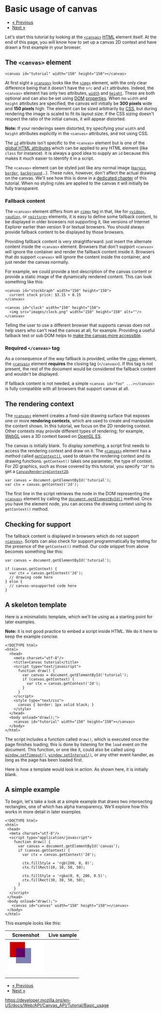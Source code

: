 # Basic usage of canvas

- <a href="../tutorial" class="button minimal">« Previous</a>
- <a href="drawing_shapes" class="button minimal">Next »</a>

Let's start this tutorial by looking at the [`<canvas>`](https://developer.mozilla.org/en-US/docs/Web/HTML/Element/canvas) [HTML](https://developer.mozilla.org/en-US/docs/Glossary/HTML) element itself. At the end of this page, you will know how to set up a canvas 2D context and have drawn a first example in your browser.

## The `<canvas>` element

    <canvas id="tutorial" width="150" height="150"></canvas>

At first sight a [`<canvas>`](https://developer.mozilla.org/en-US/docs/Web/HTML/Element/canvas) looks like the [`<img>`](https://developer.mozilla.org/en-US/docs/Web/HTML/Element/img) element, with the only clear difference being that it doesn't have the `src` and `alt` attributes. Indeed, the `<canvas>` element has only two attributes, [`width`](https://developer.mozilla.org/en-US/docs/Web/HTML/Element/canvas#attr-width) and [`height`](https://developer.mozilla.org/en-US/docs/Web/HTML/Element/canvas#attr-height). These are both optional and can also be set using [DOM](https://developer.mozilla.org/en-US/docs/Glossary/DOM) [properties](../../htmlcanvaselement). When no `width` and `height` attributes are specified, the canvas will initially be **300 pixels** wide and **150 pixels** high. The element can be sized arbitrarily by [CSS](https://developer.mozilla.org/en-US/docs/Glossary/CSS), but during rendering the image is scaled to fit its layout size: if the CSS sizing doesn't respect the ratio of the initial canvas, it will appear distorted.

**Note:** If your renderings seem distorted, try specifying your `width` and `height` attributes explicitly in the `<canvas>` attributes, and not using CSS.

The [`id`](https://developer.mozilla.org/en-US/docs/Web/HTML/Global_attributes/id) attribute isn't specific to the `<canvas>` element but is one of the [global HTML attributes](https://developer.mozilla.org/en-US/docs/Web/HTML/Global_attributes) which can be applied to any HTML element (like `class` for instance). It is always a good idea to supply an `id` because this makes it much easier to identify it in a script.

The `<canvas>` element can be styled just like any normal image ([`margin`](https://developer.mozilla.org/en-US/docs/Web/CSS/margin), [`border`](https://developer.mozilla.org/en-US/docs/Web/CSS/border), [`background`](https://developer.mozilla.org/en-US/docs/Web/CSS/background)…). These rules, however, don't affect the actual drawing on the canvas. We'll see how this is done in a [dedicated chapter](applying_styles_and_colors) of this tutorial. When no styling rules are applied to the canvas it will initially be fully transparent.

### Fallback content

The `<canvas>` element differs from an [`<img>`](https://developer.mozilla.org/en-US/docs/Web/HTML/Element/img) tag in that, like for [`<video>`](https://developer.mozilla.org/en-US/docs/Web/HTML/Element/video), [`<audio>`](https://developer.mozilla.org/en-US/docs/Web/HTML/Element/audio), or [`<picture>`](https://developer.mozilla.org/en-US/docs/Web/HTML/Element/picture) elements, it is easy to define some fallback content, to be displayed in older browsers not supporting it, like versions of Internet Explorer earlier than version 9 or textual browsers. You should always provide fallback content to be displayed by those browsers.

Providing fallback content is very straightforward: just insert the alternate content inside the `<canvas>` element. Browsers that don't support `<canvas>` will ignore the container and render the fallback content inside it. Browsers that do support `<canvas>` will ignore the content inside the container, and just render the canvas normally.

For example, we could provide a text description of the canvas content or provide a static image of the dynamically rendered content. This can look something like this:

    <canvas id="stockGraph" width="150" height="150">
      current stock price: $3.15 + 0.15
    </canvas>

    <canvas id="clock" width="150" height="150">
      <img src="images/clock.png" width="150" height="150" alt=""/>
    </canvas>

Telling the user to use a different browser that supports canvas does not help users who can't read the canvas at all, for example. Providing a useful fallback text or sub DOM helps to [make the canvas more accessible](hit_regions_and_accessibility).

### Required `</canvas>` tag

As a consequence of the way fallback is provided, unlike the [`<img>`](https://developer.mozilla.org/en-US/docs/Web/HTML/Element/img) element, the [`<canvas>`](https://developer.mozilla.org/en-US/docs/Web/HTML/Element/canvas) element **requires** the closing tag (`</canvas>`). If this tag is not present, the rest of the document would be considered the fallback content and wouldn't be displayed.

If fallback content is not needed, a simple `<canvas id="foo" ...></canvas>` is fully compatible with all browsers that support canvas at all.

## The rendering context

The [`<canvas>`](https://developer.mozilla.org/en-US/docs/Web/HTML/Element/canvas) element creates a fixed-size drawing surface that exposes one or more **rendering contexts**, which are used to create and manipulate the content shown. In this tutorial, we focus on the 2D rendering context. Other contexts may provide different types of rendering; for example, [WebGL](../../webgl_api) uses a 3D context based on [OpenGL ES](https://www.khronos.org/opengles/).

The canvas is initially blank. To display something, a script first needs to access the rendering context and draw on it. The [`<canvas>`](https://developer.mozilla.org/en-US/docs/Web/HTML/Element/canvas) element has a method called [`getContext()`](../../htmlcanvaselement/getcontext), used to obtain the rendering context and its drawing functions. `getContext()` takes one parameter, the type of context. For 2D graphics, such as those covered by this tutorial, you specify `"2d"` to get a [`CanvasRenderingContext2D`](../../canvasrenderingcontext2d).

    var canvas = document.getElementById('tutorial');
    var ctx = canvas.getContext('2d');

The first line in the script retrieves the node in the DOM representing the [`<canvas>`](https://developer.mozilla.org/en-US/docs/Web/HTML/Element/canvas) element by calling the [`document.getElementById()`](../../document/getelementbyid) method. Once you have the element node, you can access the drawing context using its `getContext()` method.

## Checking for support

The fallback content is displayed in browsers which do not support [`<canvas>`](https://developer.mozilla.org/en-US/docs/Web/HTML/Element/canvas). Scripts can also check for support programmatically by testing for the presence of the `getContext()` method. Our code snippet from above becomes something like this:

    var canvas = document.getElementById('tutorial');

    if (canvas.getContext) {
      var ctx = canvas.getContext('2d');
      // drawing code here
    } else {
      // canvas-unsupported code here
    }

## A skeleton template

Here is a minimalistic template, which we'll be using as a starting point for later examples.

**Note:** it is not good practice to embed a script inside HTML. We do it here to keep the example concise.

    <!DOCTYPE html>
    <html>
      <head>
        <meta charset="utf-8"/>
        <title>Canvas tutorial</title>
        <script type="text/javascript">
          function draw() {
            var canvas = document.getElementById('tutorial');
            if (canvas.getContext) {
              var ctx = canvas.getContext('2d');
            }
          }
        </script>
        <style type="text/css">
          canvas { border: 1px solid black; }
        </style>
      </head>
      <body onload="draw();">
        <canvas id="tutorial" width="150" height="150"></canvas>
      </body>
    </html>

The script includes a function called `draw()`, which is executed once the page finishes loading; this is done by listening for the `load` event on the document. This function, or one like it, could also be called using [`window.setTimeout()`](../../windoworworkerglobalscope/settimeout), [`window.setInterval()`](../../windoworworkerglobalscope/setinterval), or any other event handler, as long as the page has been loaded first.

Here is how a template would look in action. As shown here, it is initially blank.

## A simple example

To begin, let's take a look at a simple example that draws two intersecting rectangles, one of which has alpha transparency. We'll explore how this works in more detail in later examples.

    <!DOCTYPE html>
    <html>
     <head>
      <meta charset="utf-8"/>
      <script type="application/javascript">
        function draw() {
          var canvas = document.getElementById('canvas');
          if (canvas.getContext) {
            var ctx = canvas.getContext('2d');

            ctx.fillStyle = 'rgb(200, 0, 0)';
            ctx.fillRect(10, 10, 50, 50);

            ctx.fillStyle = 'rgba(0, 0, 200, 0.5)';
            ctx.fillRect(30, 30, 50, 50);
          }
        }
      </script>
     </head>
     <body onload="draw();">
       <canvas id="canvas" width="150" height="150"></canvas>
     </body>
    </html>

This example looks like this:

<table><thead><tr class="header"><th>Screenshot</th><th>Live sample</th></tr></thead><tbody><tr class="odd"><td><img src="data:image/png;base64,iVBORw0KGgoAAAANSUhEUgAAAHgAAAB4AgMAAABECt5BAAAACXBIWXMAAABIAAAASABGyWs+AAAADFBMVEVkAGR/f7HIAAD////n3LUMAAAAQElEQVRIx+3WoQ0AIAwF0W8YsZr9MIxICZgqXJOS3Nm3wGk9U2keoQnD2axbs12HYbgOnywEw5n85TPBMAwXYwcEl34Oc/IBUgAAAABJRU5ErkJggg==" class="internal" /></td><td></td></tr></tbody></table>

- <a href="../tutorial" class="button minimal">« Previous</a>
- <a href="drawing_shapes" class="button minimal">Next »</a>

<a href="https://developer.mozilla.org/en-US/docs/Web/API/Canvas_API/Tutorial/Basic_usage" class="_attribution-link">https://developer.mozilla.org/en-US/docs/Web/API/Canvas_API/Tutorial/Basic_usage</a>
